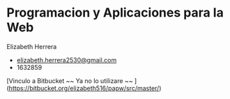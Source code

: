 # Programacion y Aplicaciones para la Web
Elizabeth Herrera
* elizabeth.herrera2530@gmail.com
* 1632859

[Vinculo a Bitbucket ~~ Ya no lo utilizare ~~ ] (https://bitbucket.org/elizabeth516/papw/src/master/)